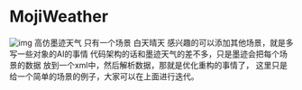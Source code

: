 # MojiWeather
![img](https://github.com/wu928320442/MojiWeather/blob/master/screenshot/device-2015-03-05-144630.png)
高仿墨迹天气
只有一个场景 白天晴天
感兴趣的可以添加其他场景，就是多写一些对象的AI的事情
代码架构的话和墨迹天气的差不多，只是墨迹会把每个场景的数据
放到一个xml中，然后解析数据，那就是优化重构的事情了，
这里只是给一个简单的场景的例子，大家可以在上面进行迭代。

